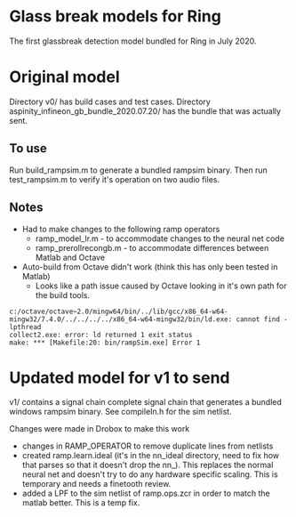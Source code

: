 # Glass break models for Ring

The first glassbreak detection model bundled for Ring in July 2020. 

# Original model

Directory v0/ has build cases and test cases. Directory aspinity_infineon_gb_bundle_2020.07.20/ has the bundle that was actually sent.

## To use
Run build_rampsim.m to generate a bundled rampsim binary. Then run test_rampsim.m to verify it's operation on two audio files.

## Notes
* Had to make changes to the following ramp operators
  * ramp_model_lr.m - to accommodate changes to the neural net code
  * ramp_prerollrecongb.m - to accommodate differences between Matlab and Octave
* Auto-build from Octave didn't work (think this has only been tested in Matlab)
  * Looks like a path issue caused by Octave looking in it's own path for the build tools.
```
c:/octave/octave~2.0/mingw64/bin/../lib/gcc/x86_64-w64-mingw32/7.4.0/../../../../x86_64-w64-mingw32/bin/ld.exe: cannot find -lpthread
collect2.exe: error: ld returned 1 exit status
make: *** [Makefile:20: bin/rampSim.exe] Error 1
```

# Updated model for v1 to send

v1/ contains a signal chain complete signal chain that generates a bundled windows rampsim binary. See compileIn.h for 
the sim netlist.

Changes were made in Drobox to make this work
- changes in RAMP_OPERATOR to remove duplicate lines from netlists
- created ramp.learn.ideal (it's in the nn_ideal directory, need to fix how that parses so that it doesn't drop the nn_).
  This replaces the normal neural net and doesn't try to do any hardware specific scaling. This is temporary and needs
  a finetooth review.
- added a LPF to the sim netlist of ramp.ops.zcr in order to match the matlab better. This is a temp fix.
